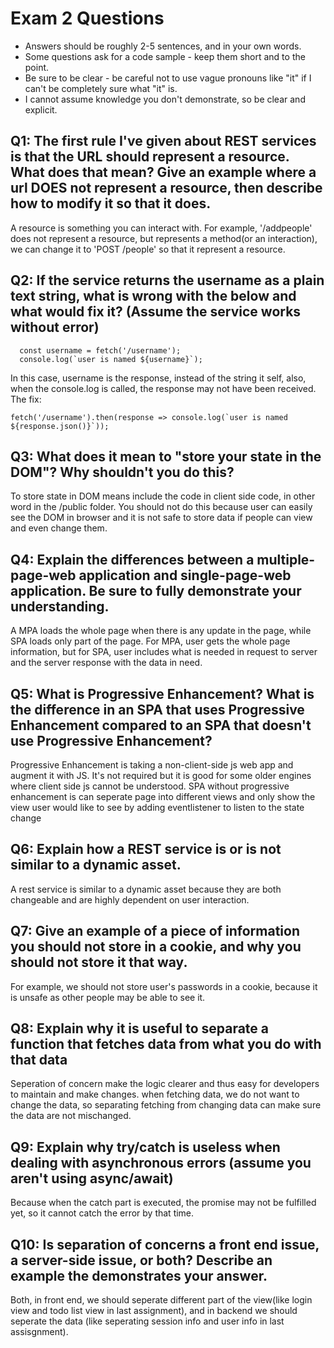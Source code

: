 # Exam 2 Questions

-   Answers should be roughly 2-5 sentences, and in your own words.
-   Some questions ask for a code sample - keep them short and to the point.
-   Be sure to be clear - be careful not to use vague pronouns like "it" if I can't be completely sure what "it" is.
-   I cannot assume knowledge you don't demonstrate, so be clear and explicit.

## Q1: The first rule I've given about REST services is that the URL should represent a resource. What does that mean? Give an example where a url DOES not represent a resource, then describe how to modify it so that it does.

A resource is something you can interact with. For example, '/addpeople' does not represent a resource, but represents a method(or an interaction), we can change it to 'POST /people' so that it represent a resource.

## Q2: If the service returns the username as a plain text string, what is wrong with the below and what would fix it? (Assume the service works without error)

```
  const username = fetch('/username');
  console.log(`user is named ${username}`);
```

In this case, username is the response, instead of the string it self, also, when the console.log is called, the response may not have been received. The fix:

```
fetch('/username').then(response => console.log(`user is named ${response.json()}`));
```

## Q3: What does it mean to "store your state in the DOM"? Why shouldn't you do this?

To store state in DOM means include the code in client side code, in other word in the /public folder. You should not do this because user can easily see the DOM in browser and it is not safe to store data if people can view and even change them.

## Q4: Explain the differences between a multiple-page-web application and single-page-web application. Be sure to fully demonstrate your understanding.

A MPA loads the whole page when there is any update in the page, while SPA loads only part of the page. For MPA, user gets the whole page information, but for SPA, user includes what is needed in request to server and the server response with the data in need.

## Q5: What is Progressive Enhancement? What is the difference in an SPA that uses Progressive Enhancement compared to an SPA that doesn't use Progressive Enhancement?

Progressive Enhancement is taking a non-client-side js web app and augment it with JS. It's not required but it is good for some older engines where client side js cannot be understood. SPA without progressive enhancement is can seperate page into different views and only show the view user would like to see by adding eventlistener to listen to the state change

## Q6: Explain how a REST service is or is not similar to a dynamic asset.

A rest service is similar to a dynamic asset because they are both changeable and are highly dependent on user interaction.

## Q7: Give an example of a piece of information you should not store in a cookie, and why you should not store it that way.

For example, we should not store user's passwords in a cookie, because it is unsafe as other people may be able to see it.

## Q8: Explain why it is useful to separate a function that fetches data from what you do with that data

Seperation of concern make the logic clearer and thus easy for developers to maintain and make changes. when fetching data, we do not want to change the data, so separating fetching from changing data can make sure the data are not mischanged.

## Q9: Explain why try/catch is useless when dealing with asynchronous errors (assume you aren't using async/await)

Because when the catch part is executed, the promise may not be fulfilled yet, so it cannot catch the error by that time.

## Q10: Is separation of concerns a front end issue, a server-side issue, or both? Describe an example the demonstrates your answer.

Both, in front end, we should seperate different part of the view(like login view and todo list view in last assignment), and in backend we should seperate the data (like seperating session info and user info in last assisgnment).
